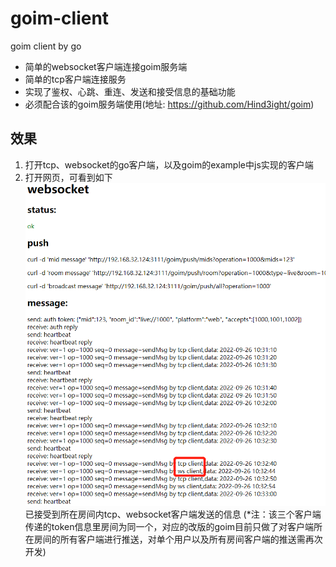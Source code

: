 # goim-client
goim client by go

- 简单的websocket客户端连接goim服务端
- 简单的tcp客户端连接服务
- 实现了鉴权、心跳、重连、发送和接受信息的基础功能
- 必须配合该的goim服务端使用(地址: https://github.com/Hind3ight/goim)

## 效果
1. 打开tcp、websocket的go客户端，以及goim的example中js实现的客户端
2. 打开网页，可看到如下
![img.png](asserts/img.png)
    已接受到所在房间内tcp、websocket客户端发送的信息
   (*注：该三个客户端传递的token信息里房间为同一个，对应的改版的goim目前只做了对客户端所在房间的所有客户端进行推送，对单个用户以及所有房间客户端的推送需再次开发)
 
